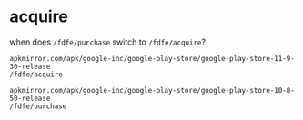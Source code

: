 # acquire

when does `/fdfe/purchase` switch to `/fdfe/acquire`?

~~~
apkmirror.com/apk/google-inc/google-play-store/google-play-store-11-9-30-release
/fdfe/acquire

apkmirror.com/apk/google-inc/google-play-store/google-play-store-10-8-50-release
/fdfe/purchase
~~~
